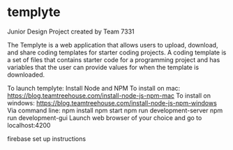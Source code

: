 # templyte
Junior Design Project created by Team 7331

The Templyte is a web application that allows users to upload, download, and share coding templates for starter coding projects. A coding template is a set of files that contains starter code for a programming project and has variables that the user can provide values for when the template is downloaded. 

To launch templyte:
Install Node and NPM
	To install on mac: https://blog.teamtreehouse.com/install-node-js-npm-mac
	To install on windows: https://blog.teamtreehouse.com/install-node-js-npm-windows
Via command line:
	npm install
	npm start 
	npm run development-server
	npm run development-gui
Launch web browser of your choice and go to localhost:4200

firebase set up instructions